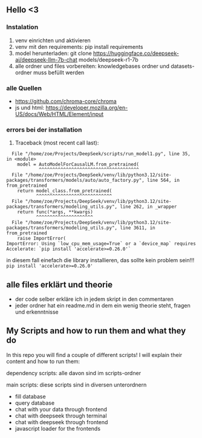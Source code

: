## Hello <3

### Instalation
1. venv einrichten und aktivieren
1. venv mit den requirements: pip install requirements
2. model herunterladen: git clone https://huggingface.co/deepseek-ai/deepseek-llm-7b-chat models/deepseek-r1-7b
3. alle ordner und files vorbereiten: knowledgebases ordner und datasets-ordner muss befüllt werden

### alle Quellen
- https://github.com/chroma-core/chroma 
- js und html: https://developer.mozilla.org/en-US/docs/Web/HTML/Element/input

### errors bei der installation
1. Traceback (most recent call last):
```
  File "/home/zoe/Projects/DeepSeek/scripts/run_model1.py", line 35, in <module>
    model = AutoModelForCausalLM.from_pretrained(
            ^^^^^^^^^^^^^^^^^^^^^^^^^^^^^^^^^^^^^
  File "/home/zoe/Projects/DeepSeek/venv/lib/python3.12/site-packages/transformers/models/auto/auto_factory.py", line 564, in from_pretrained
    return model_class.from_pretrained(
           ^^^^^^^^^^^^^^^^^^^^^^^^^^^^
  File "/home/zoe/Projects/DeepSeek/venv/lib/python3.12/site-packages/transformers/modeling_utils.py", line 262, in _wrapper
    return func(*args, **kwargs)
           ^^^^^^^^^^^^^^^^^^^^^
  File "/home/zoe/Projects/DeepSeek/venv/lib/python3.12/site-packages/transformers/modeling_utils.py", line 3611, in from_pretrained
    raise ImportError(
ImportError: Using `low_cpu_mem_usage=True` or a `device_map` requires Accelerate: `pip install 'accelerate>=0.26.0'`
```
in diesem fall einefach die library installieren, das sollte kein problem sein!!!
    ```
    pip install 'accelerate>=0.26.0'
    ```

## alle files erklärt und theorie
- der code selber erkläre ich in jedem skript in den commentaren
- jeder ordner hat ein readme.md in dem ein wenig theorie steht, fragen und erkenntnisse

## My Scripts and how to run them and what they do
In this repo you will find a couple of different scripts! I will explain their content and how to run them:

dependency scripts:
alle davon sind im scripts-ordner

main scripts:
diese scripts sind in diversen unterordnern
- fill database
- query database
- chat with your data through frontend
- chat with deepseek through terminal
- chat with deepseek through frontend
- javascript loader for the frontends